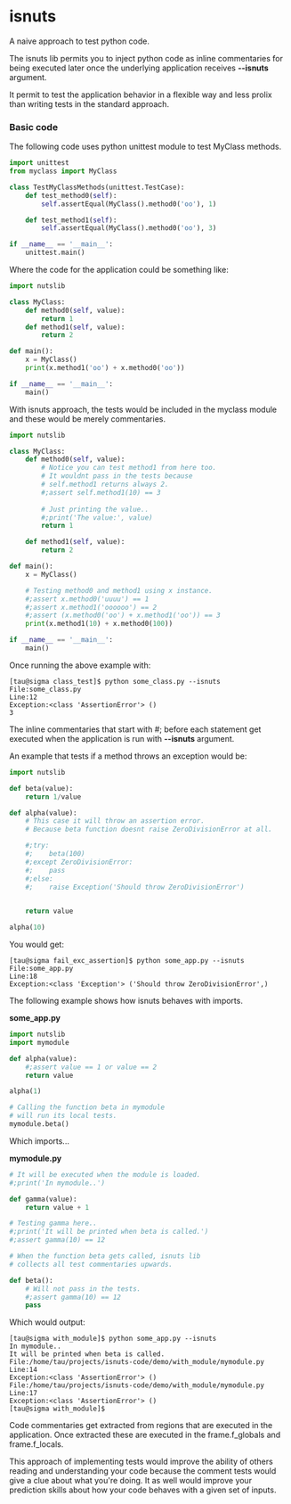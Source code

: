 # isnuts

A naive approach to test python code.

The isnuts lib permits you to inject python code as inline commentaries
for being executed later once the underlying application receives **--isnuts** argument.

It permit to test the application behavior in a flexible way and less prolix
than writing tests in the standard approach.

### Basic code

The following code uses python unittest module to test MyClass methods.

~~~python
import unittest
from myclass import MyClass

class TestMyClassMethods(unittest.TestCase):
    def test_method0(self):
        self.assertEqual(MyClass().method0('oo'), 1)

    def test_method1(self):
        self.assertEqual(MyClass().method0('oo'), 3)

if __name__ == '__main__':
    unittest.main()
~~~

Where the code for the application could be something like:

~~~python
import nutslib

class MyClass:
    def method0(self, value):
        return 1
    def method1(self, value):
        return 2

def main():
    x = MyClass()
    print(x.method1('oo') + x.method0('oo'))

if __name__ == '__main__':
    main()
~~~

With isnuts approach, the tests would be included in the myclass module
and these would be merely commentaries.

~~~python
import nutslib

class MyClass:
    def method0(self, value):
        # Notice you can test method1 from here too.
        # It wouldnt pass in the tests because
        # self.method1 returns always 2.
        #;assert self.method1(10) == 3
        
        # Just printing the value..
        #;print('The value:', value)
        return 1

    def method1(self, value):
        return 2

def main():
    x = MyClass()

    # Testing method0 and method1 using x instance.
    #;assert x.method0('uuuu') == 1
    #;assert x.method1('oooooo') == 2
    #;assert (x.method0('oo') + x.method1('oo')) == 3
    print(x.method1(10) + x.method0(100))

if __name__ == '__main__':
    main()

~~~

Once running the above example with:

~~~
[tau@sigma class_test]$ python some_class.py --isnuts
File:some_class.py
Line:12
Exception:<class 'AssertionError'> ()
3

~~~

The inline commentaries that start with #; before each statement get executed
when the application is run with **--isnuts** argument.

An example that tests if a method throws an exception would be:

~~~python
import nutslib

def beta(value):
    return 1/value

def alpha(value):
    # This case it will throw an assertion error.
    # Because beta function doesnt raise ZeroDivisionError at all.

    #;try:
    #;    beta(100)
    #;except ZeroDivisionError:
    #;    pass
    #;else:
    #;    raise Exception('Should throw ZeroDivisionError')
    

    return value 

alpha(10)

~~~

You would get:

~~~
[tau@sigma fail_exc_assertion]$ python some_app.py --isnuts
File:some_app.py
Line:18
Exception:<class 'Exception'> ('Should throw ZeroDivisionError',)

~~~

The following example shows how isnuts behaves with imports.

**some_app.py**

~~~python
import nutslib
import mymodule

def alpha(value):
    #;assert value == 1 or value == 2
    return value 

alpha(1)

# Calling the function beta in mymodule
# will run its local tests.
mymodule.beta()


~~~

Which imports...

**mymodule.py**

~~~python
# It will be executed when the module is loaded.
#;print('In mymodule..')

def gamma(value):
    return value + 1

# Testing gamma here..
#;print('It will be printed when beta is called.')
#;assert gamma(10) == 12

# When the function beta gets called, isnuts lib
# collects all test commentaries upwards.

def beta():
    # Will not pass in the tests.
    #;assert gamma(10) == 12
    pass

~~~

Which would output:

~~~
[tau@sigma with_module]$ python some_app.py --isnuts
In mymodule..
It will be printed when beta is called.
File:/home/tau/projects/isnuts-code/demo/with_module/mymodule.py
Line:14
Exception:<class 'AssertionError'> ()
File:/home/tau/projects/isnuts-code/demo/with_module/mymodule.py
Line:17
Exception:<class 'AssertionError'> ()
[tau@sigma with_module]$ 
~~~

Code commentaries get extracted from regions that are executed
in the application. Once extracted these are executed in the frame.f_globals
and frame.f_locals.

This approach of implementing tests would improve the ability
of others reading and understanding your code because the comment tests
would give a clue about what you're doing. It as well would improve your prediction
skills about how your code behaves with a given set of inputs.






